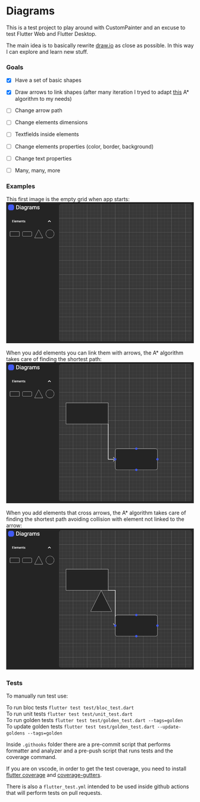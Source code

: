 # Diagrams

This is a test project to play around with CustomPainter and an excuse to test Flutter Web and Flutter Desktop.

The main idea is to basically rewrite [draw.io](draw.io) as close as possible.
In this way I can explore and learn new stuff.

### Goals

- [x] Have a set of basic shapes <br />
- [x] Draw arrows to link shapes
  (after many iteration I tryed to adapt [this](https://github.com/RafaelBarbosatec/a_star) A* algorithm to my needs) <br />
- [ ] Change arrow path <br />
- [ ] Change elements dimensions <br />
- [ ] Textfields inside elements <br />
- [ ] Change elements properties (color, border, background) <br />
- [ ] Change text properties <br />
- [ ] Many, many, more


### Examples

This first image is the empty grid when app starts: <br />
<img src="test/goldens/main_golden_test.png" alt="drawing" width="600"/>

When you add elements you can link them with arrows, the A* algorithm takes care of finding the shortest path: <br />
<img src="test/goldens/arrow/rect_to_rrect_arrow_golden_test.png" alt="drawing" width="600"/>

When you add elements that cross arrows, the A* algorithm takes care of finding the shortest path avoiding collision with element not linked to the arrow: <br />
<img src="test/goldens/arrow/add_third_element_golden_test.png" alt="drawing" width="600"/>


### Tests

To manually run test use:

To run bloc tests `flutter test test/bloc_test.dart` <br />
To run unit tests `flutter test test/unit_test.dart` <br />
To run golden tests `flutter test test/golden_test.dart --tags=golden` <br />
To update golden tests `flutter test test/golden_test.dart --update-goldens --tags=golden`

Inside `.githooks` folder there are a pre-commit script that performs formatter and analyzer and a pre-push script that runs tests and the coverage command.

If you are on vscode, in order to get the test coverage, you need to install [flutter coverage](https://marketplace.visualstudio.com/items?itemName=Flutterando.flutter-coverage) and [coverage-gutters](https://marketplace.visualstudio.com/items?itemName=ryanluker.vscode-coverage-gutters).

There is also a `flutter_test.yml` intended to be used inside github actions that will perform tests on pull requests.


<!-- ### Contributors

![GitHub Contributors Image](https://contrib.rocks/image?repo=marcotrumpet/diagrams) -->